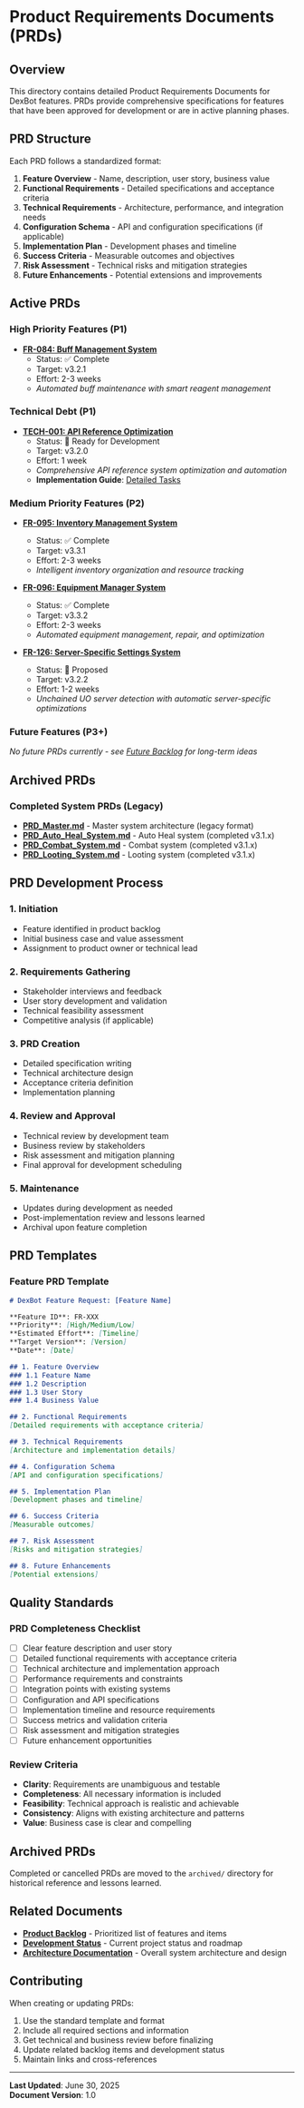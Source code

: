 # Product Requirements Documents (PRDs)

## Overview

This directory contains detailed Product Requirements Documents for DexBot features. PRDs provide comprehensive specifications for features that have been approved for development or are in active planning phases.

## PRD Structure

Each PRD follows a standardized format:
1. **Feature Overview** - Name, description, user story, business value
2. **Functional Requirements** - Detailed specifications and acceptance criteria  
3. **Technical Requirements** - Architecture, performance, and integration needs
4. **Configuration Schema** - API and configuration specifications (if applicable)
5. **Implementation Plan** - Development phases and timeline
6. **Success Criteria** - Measurable outcomes and objectives
7. **Risk Assessment** - Technical risks and mitigation strategies
8. **Future Enhancements** - Potential extensions and improvements

## Active PRDs

### High Priority Features (P1)
- **[FR-084: Buff Management System](./FR-084_Buff_Management_System.md)**
  - Status: ✅ Complete
  - Target: v3.2.1
  - Effort: 2-3 weeks
  - *Automated buff maintenance with smart reagent management*

### Technical Debt (P1)
- **[TECH-001: API Reference Optimization](./TECH-001_API_Reference_Optimization.md)**
  - Status: 📝 Ready for Development
  - Target: v3.2.0
  - Effort: 1 week
  - *Comprehensive API reference system optimization and automation*
  - **Implementation Guide**: [Detailed Tasks](./TECH-001_Implementation_Tasks.md)

### Medium Priority Features (P2)
- **[FR-095: Inventory Management System](./FR-095_Inventory_Management_System.md)**
  - Status: ✅ Complete  
  - Target: v3.3.1
  - Effort: 2-3 weeks
  - *Intelligent inventory organization and resource tracking*

- **[FR-096: Equipment Manager System](./FR-096_Equipment_Manager_System.md)**
  - Status: ✅ Complete
  - Target: v3.3.2  
  - Effort: 2-3 weeks
  - *Automated equipment management, repair, and optimization*

- **[FR-126: Server-Specific Settings System](./FR-126_Server_Specific_Settings_System.md)**
  - Status: 📝 Proposed
  - Target: v3.2.2
  - Effort: 1-2 weeks  
  - *Unchained UO server detection with automatic server-specific optimizations*

### Future Features (P3+)
*No future PRDs currently - see [Future Backlog](../backlog/future/features.md) for long-term ideas*

## Archived PRDs

### Completed System PRDs (Legacy)
- **[PRD_Master.md](./archived/PRD_Master.md)** - Master system architecture (legacy format)
- **[PRD_Auto_Heal_System.md](./archived/PRD_Auto_Heal_System.md)** - Auto Heal system (completed v3.1.x)
- **[PRD_Combat_System.md](./archived/PRD_Combat_System.md)** - Combat system (completed v3.1.x)  
- **[PRD_Looting_System.md](./archived/PRD_Looting_System.md)** - Looting system (completed v3.1.x)

## PRD Development Process

### 1. Initiation
- Feature identified in product backlog
- Initial business case and value assessment
- Assignment to product owner or technical lead

### 2. Requirements Gathering
- Stakeholder interviews and feedback
- User story development and validation
- Technical feasibility assessment
- Competitive analysis (if applicable)

### 3. PRD Creation
- Detailed specification writing
- Technical architecture design
- Acceptance criteria definition
- Implementation planning

### 4. Review and Approval
- Technical review by development team
- Business review by stakeholders
- Risk assessment and mitigation planning
- Final approval for development scheduling

### 5. Maintenance
- Updates during development as needed
- Post-implementation review and lessons learned
- Archival upon feature completion

## PRD Templates

### Feature PRD Template
```markdown
# DexBot Feature Request: [Feature Name]

**Feature ID**: FR-XXX
**Priority**: [High/Medium/Low]
**Estimated Effort**: [Timeline]
**Target Version**: [Version]
**Date**: [Date]

## 1. Feature Overview
### 1.1 Feature Name
### 1.2 Description  
### 1.3 User Story
### 1.4 Business Value

## 2. Functional Requirements
[Detailed requirements with acceptance criteria]

## 3. Technical Requirements
[Architecture and implementation details]

## 4. Configuration Schema
[API and configuration specifications]

## 5. Implementation Plan
[Development phases and timeline]

## 6. Success Criteria
[Measurable outcomes]

## 7. Risk Assessment
[Risks and mitigation strategies]

## 8. Future Enhancements
[Potential extensions]
```

## Quality Standards

### PRD Completeness Checklist
- [ ] Clear feature description and user story
- [ ] Detailed functional requirements with acceptance criteria
- [ ] Technical architecture and implementation approach
- [ ] Performance requirements and constraints
- [ ] Integration points with existing systems
- [ ] Configuration and API specifications
- [ ] Implementation timeline and resource requirements
- [ ] Success metrics and validation criteria
- [ ] Risk assessment and mitigation strategies
- [ ] Future enhancement opportunities

### Review Criteria
- **Clarity**: Requirements are unambiguous and testable
- **Completeness**: All necessary information is included
- **Feasibility**: Technical approach is realistic and achievable
- **Consistency**: Aligns with existing architecture and patterns
- **Value**: Business case is clear and compelling

## Archived PRDs

Completed or cancelled PRDs are moved to the `archived/` directory for historical reference and lessons learned.

## Related Documents

- **[Product Backlog](../backlog/PRODUCT_BACKLOG.md)** - Prioritized list of features and items
- **[Development Status](../Development_Status.md)** - Current project status and roadmap
- **[Architecture Documentation](../README.md)** - Overall system architecture and design

## Contributing

When creating or updating PRDs:
1. Use the standard template and format
2. Include all required sections and information
3. Get technical and business review before finalizing
4. Update related backlog items and development status
5. Maintain links and cross-references

---

**Last Updated**: June 30, 2025  
**Document Version**: 1.0
